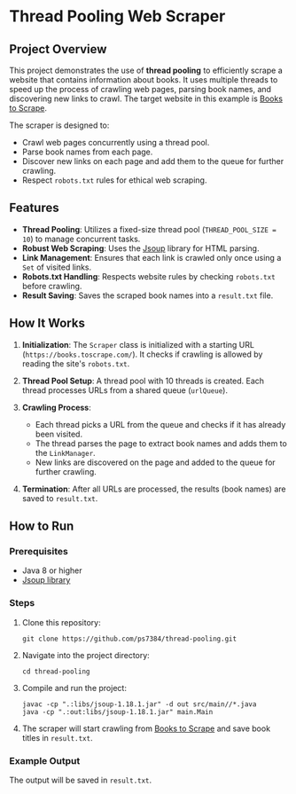 # Thread Pooling Web Scraper

## Project Overview

This project demonstrates the use of **thread pooling** to efficiently scrape a website that contains information about books. It uses multiple threads to speed up the process of crawling web pages, parsing book names, and discovering new links to crawl. The target website in this example is [Books to Scrape](https://books.toscrape.com/).

The scraper is designed to:
- Crawl web pages concurrently using a thread pool.
- Parse book names from each page.
- Discover new links on each page and add them to the queue for further crawling.
- Respect `robots.txt` rules for ethical web scraping.

## Features

- **Thread Pooling**: Utilizes a fixed-size thread pool (`THREAD_POOL_SIZE = 10`) to manage concurrent tasks.
- **Robust Web Scraping**: Uses the [Jsoup](https://jsoup.org/) library for HTML parsing.
- **Link Management**: Ensures that each link is crawled only once using a `Set` of visited links.
- **Robots.txt Handling**: Respects website rules by checking `robots.txt` before crawling.
- **Result Saving**: Saves the scraped book names into a `result.txt` file.



## How It Works

1. **Initialization**: The `Scraper` class is initialized with a starting URL (`https://books.toscrape.com/`). It checks if crawling is allowed by reading the site's `robots.txt`.

2. **Thread Pool Setup**: A thread pool with 10 threads is created. Each thread processes URLs from a shared queue (`urlQueue`).

3. **Crawling Process**:
    - Each thread picks a URL from the queue and checks if it has already been visited.
    - The thread parses the page to extract book names and adds them to the `LinkManager`.
    - New links are discovered on the page and added to the queue for further crawling.

4. **Termination**: After all URLs are processed, the results (book names) are saved to `result.txt`.

## How to Run

### Prerequisites

- Java 8 or higher
- [Jsoup library](https://jsoup.org/download) 

### Steps

1. Clone this repository:
    ```
    git clone https://github.com/ps7384/thread-pooling.git
    ```

2. Navigate into the project directory:
    ```
    cd thread-pooling
    ```

3. Compile and run the project:
    ```
    javac -cp ".:libs/jsoup-1.18.1.jar" -d out src/main//*.java
    java -cp ".:out:libs/jsoup-1.18.1.jar" main.Main
    ```

4. The scraper will start crawling from [Books to Scrape](https://books.toscrape.com/) and save book titles in `result.txt`.

### Example Output

The output will be saved in `result.txt`. 
